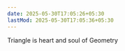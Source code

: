 ```yaml
---
date: 2025-05-30T17:05:26+05:30
lastMod: 2025-05-30T17:05:36+05:30
---
```


Triangle is heart and soul of Geometry
